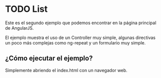 # TODO List

Este es el segundo ejemplo que podemos encontrar en la página principal de AngularJS.

El ejemplo muestra el uso de un Controller muy simple, algunas directivas un poco más complejas como ng-repeat y un formulario muy simple.

## ¿Cómo ejecutar el ejemplo?

Simplemente abriendo el index.html con un navegador web.
